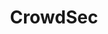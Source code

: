 ---
git: https://github.com/crowdsecurity
logohandle: crowdsecnet
sort: crowdsec
title: CrowdSec
website: https://crowdsec.net/
---